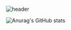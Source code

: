 ![header](https://capsule-render.vercel.app/api?type=wave)

![Anurag's GitHub stats](https://github-readme-stats.vercel.app/api?username=RDDcat&show_icons=true&theme=radical)